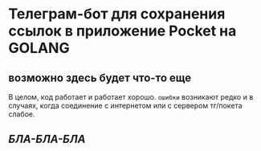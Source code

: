 # Телеграм-бот для сохранения ссылок в приложение Pocket на GOLANG

## возможно здесь будет что-то еще
В целом, код работает и работает хорошо.
`ошибки` возникают редко и в случаях, когда соединение с интернетом или с сервером тг/покета
слабое.

## _БЛА-БЛА-БЛА_

